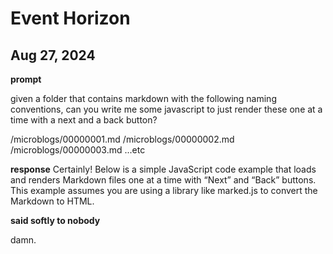 # Event Horizon
## Aug 27, 2024

**prompt**

given a folder that contains markdown with the following naming conventions, can you write me some javascript to just render these one at a time with a next and a back button?

/microblogs/00000001.md
/microblogs/00000002.md
/microblogs/00000003.md
...etc


**response**
Certainly! Below is a simple JavaScript code example that loads and renders Markdown files one at a time with “Next” and “Back” buttons. This example assumes you are using a library like marked.js to convert the Markdown to HTML.

**said softly to nobody**

damn.
